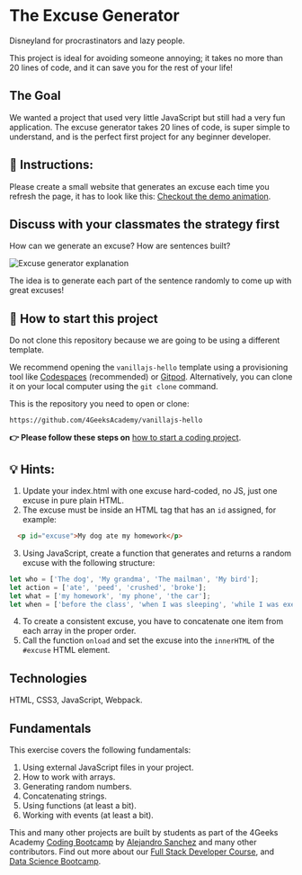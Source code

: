 <!-- hide -->
# The Excuse Generator
<!-- endhide -->

Disneyland for procrastinators and lazy people. 

This project is ideal for avoiding someone annoying; it takes no more than 20 lines of code, and it can save you for the rest of your life!

## The Goal

We wanted a project that used very little JavaScript but still had a very fun application. The excuse generator takes 20 lines of code, is super simple to understand, and is the perfect first project for any beginner developer.

## 📝 Instructions:

Please create a small website that generates an excuse each time you refresh the page, it has to look like this: [Checkout the demo animation](https://github.com/breatheco-de/tutorial-project-excuse-generator-javascript/blob/master/preview.gif?raw=true).

## Discuss with your classmates the strategy first

How can we generate an excuse? How are sentences built?

![Excuse generator explanation](https://github.com/breatheco-de/tutorial-project-excuse-generator-javascript/blob/master/explanation.gif?raw=true)

The idea is to generate each part of the sentence randomly to come up with great excuses!

## 🌱 How to start this project

Do not clone this repository because we are going to be using a different template.

We recommend opening the `vanillajs-hello` template using a provisioning tool like [Codespaces](https://4geeks.com/lesson/what-is-github-codespaces) (recommended) or [Gitpod](https://4geeks.com/lesson/how-to-use-gitpod). Alternatively, you can clone it on your local computer using the `git clone` command.

This is the repository you need to open or clone:

```text
https://github.com/4GeeksAcademy/vanillajs-hello
```

**👉 Please follow these steps on** [how to start a coding project](https://4geeks.com/lesson/how-to-start-a-project).


## 💡 Hints:

1. Update your index.html with one excuse hard-coded, no JS, just one excuse in pure plain HTML.
2. The excuse must be inside an HTML tag that has an `id` assigned, for example:
```html
  <p id="excuse">My dog ate my homework</p>
```
3. Using JavaScript, create a function that generates and returns a random excuse with the following structure:
```js
let who = ['The dog', 'My grandma', 'The mailman', 'My bird'];
let action = ['ate', 'peed', 'crushed', 'broke'];
let what = ['my homework', 'my phone', 'the car'];
let when = ['before the class', 'when I was sleeping', 'while I was exercising', 'during my lunch', 'while I was praying'];
```
4. To create a consistent excuse, you have to concatenate one item from each array in the proper order.
5. Call the function `onload` and set the excuse into the `innerHTML` of the `#excuse` HTML element.

## Technologies

HTML, CSS3, JavaScript, Webpack.

## Fundamentals

This exercise covers the following fundamentals:

1. Using external JavaScript files in your project.
2. How to work with arrays.
3. Generating random numbers.
4. Concatenating strings.
5. Using functions (at least a bit).
6. Working with events (at least a bit).

This and many other projects are built by students as part of the 4Geeks Academy [Coding Bootcamp](https://4geeksacademy.com/us/coding-bootcamp) by [Alejandro Sanchez](https://twitter.com/alesanchezr) and many other contributors. Find out more about our [Full Stack Developer Course](https://4geeksacademy.com/us/coding-bootcamps/part-time-full-stack-developer), and [Data Science Bootcamp](https://4geeksacademy.com/us/coding-bootcamps/datascience-machine-learning).
